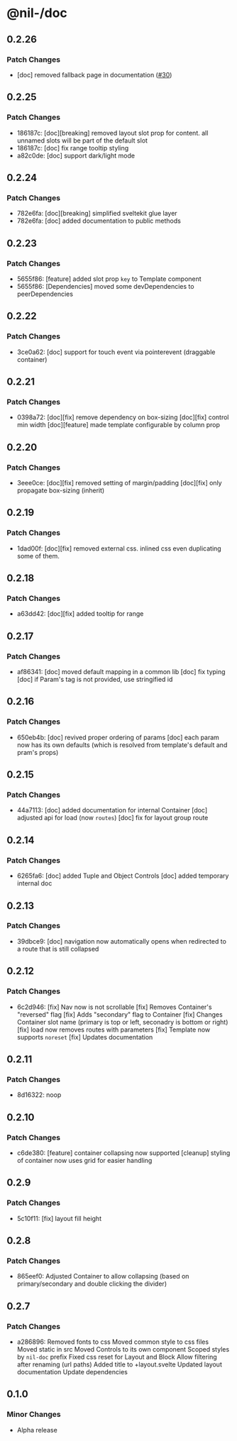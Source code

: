 # @nil-/doc

## 0.2.26

### Patch Changes

-   [doc] removed fallback page in documentation ([#30](https://github.com/njaldea/mono/pull/30))

## 0.2.25

### Patch Changes

-   186187c: [doc][breaking] removed layout slot prop for content. all unnamed slots will be part of the default slot
-   186187c: [doc] fix range tooltip styling
-   a82c0de: [doc] support dark/light mode

## 0.2.24

### Patch Changes

-   782e6fa: [doc][breaking] simplified sveltekit glue layer
-   782e6fa: [doc] added documentation to public methods

## 0.2.23

### Patch Changes

-   5655f86: [feature] added slot prop `key` to Template component
-   5655f86: [Dependencies] moved some devDependencies to peerDependencies

## 0.2.22

### Patch Changes

-   3ce0a62: [doc] support for touch event via pointerevent (draggable container)

## 0.2.21

### Patch Changes

-   0398a72: [doc][fix] remove dependency on box-sizing
    [doc][fix] control min width
    [doc][feature] made template configurable by column prop

## 0.2.20

### Patch Changes

-   3eee0ce: [doc][fix] removed setting of margin/padding
    [doc][fix] only propagate box-sizing (inherit)

## 0.2.19

### Patch Changes

-   1dad00f: [doc][fix] removed external css. inlined css even duplicating some of them.

## 0.2.18

### Patch Changes

-   a63dd42: [doc][fix] added tooltip for range

## 0.2.17

### Patch Changes

-   af86341: [doc] moved default mapping in a common lib
    [doc] fix typing
    [doc] if Param's tag is not provided, use stringified id

## 0.2.16

### Patch Changes

-   650eb4b: [doc] revived proper ordering of params
    [doc] each param now has its own defaults (which is resolved from template's default and pram's props)

## 0.2.15

### Patch Changes

-   44a7113: [doc] added documentation for internal Container
    [doc] adjusted api for load (now `routes`)
    [doc] fix for layout group route

## 0.2.14

### Patch Changes

-   6265fa6: [doc] added Tuple and Object Controls
    [doc] added temporary internal doc

## 0.2.13

### Patch Changes

-   39dbce9: [doc] navigation now automatically opens when redirected to a route that is still collapsed

## 0.2.12

### Patch Changes

-   6c2d946: [fix] Nav now is not scrollable
    [fix] Removes Container's "reversed" flag
    [fix] Adds "secondary" flag to Container
    [fix] Changes Container slot name (primary is top or left, seconadry is bottom or right)
    [fix] load now removes routes with parameters
    [fix] Template now supports `noreset`
    [fix] Updates documentation

## 0.2.11

### Patch Changes

-   8d16322: noop

## 0.2.10

### Patch Changes

-   c6de380: [feature] container collapsing now supported
    [cleanup] styling of container now uses grid for easier handling

## 0.2.9

### Patch Changes

-   5c10f11: [fix] layout fill height

## 0.2.8

### Patch Changes

-   865eef0: Adjusted Container to allow collapsing (based on primary/secondary and double clicking the divider)

## 0.2.7

### Patch Changes

-   a286896: Removed fonts to css
    Moved common style to css files
    Moved static in src
    Moved Controls to its own component
    Scoped styles by `nil-doc` prefix
    Fixed css reset for Layout and Block
    Allow filtering after renaming (url paths)
    Added title to +layout.svelte
    Updated layout documentation
    Update dependencies

## 0.1.0

### Minor Changes

-   Alpha release
